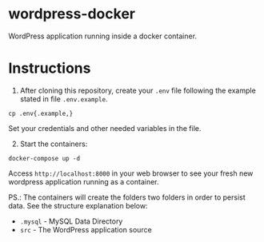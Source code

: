 # wordpress-docker

WordPress application running inside a docker container.

# Instructions

1. After cloning this repository, create your `.env` file following the example stated in file `.env.example`.
```
cp .env{.example,}
```
Set your credentials and other needed variables in the file.

2. Start the containers:
```
docker-compose up -d
```

Access `http://localhost:8000` in your web browser to see your fresh new wordpress application running as a container.

PS.: The containers will create the folders two folders in order to persist data. See the structure explanation below:

 - `.mysql` - MySQL Data Directory
 - `src` - The WordPress application source

